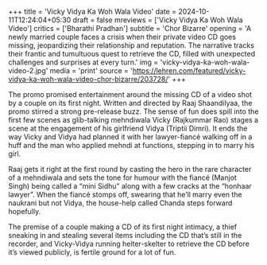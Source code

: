 +++
title = 'Vicky Vidya Ka Woh Wala Video'
date = 2024-10-11T12:24:04+05:30
draft = false
mreviews = ['Vicky Vidya Ka Woh Wala Video']
critics = ['Bharathi Pradhan']
subtitle = 'Chor Bizarre'
opening = 'A newly married couple faces a crisis when their private video CD goes missing, jeopardizing their relationship and reputation. The narrative tracks their frantic and tumultuous quest to retrieve the CD, filled with unexpected challenges and surprises at every turn.'
img = 'vicky-vidya-ka-woh-wala-video-2.jpg'
media = 'print'
source = 'https://lehren.com/featured/vicky-vidya-ka-woh-wala-video-chor-bizarre/203728/'
+++

The promo promised entertainment around the missing CD of a video shot by a couple on its first night. Written and directed by Raaj Shaandilyaa, the promo stirred a strong pre-release buzz. The sense of fun does spill into the first few scenes as glib-talking mehndiwala Vicky (Rajkummar Rao) stages a scene at the engagement of his girlfriend Vidya (Triptii Dimri). It ends the way Vicky and Vidya had planned it with her lawyer-fiancé walking off in a huff and the man who applied mehndi at functions, stepping in to marry his girl.

Raaj gets it right at the first round by casting the hero in the rare character of a mehndiwala and sets the tone for humour with the fiancé (Manjot Singh) being called a “mini Sidhu” along with a few cracks at the “honhaar lawyer”. When the fiancé stomps off, swearing that he’ll marry even the naukrani but not Vidya, the house-help called Chanda steps forward hopefully.

The premise of a couple making a CD of its first night intimacy, a thief sneaking in and stealing several items including the CD that’s still in the recorder, and Vicky-Vidya running helter-skelter to retrieve the CD before it’s viewed publicly, is fertile ground for a lot of fun.
